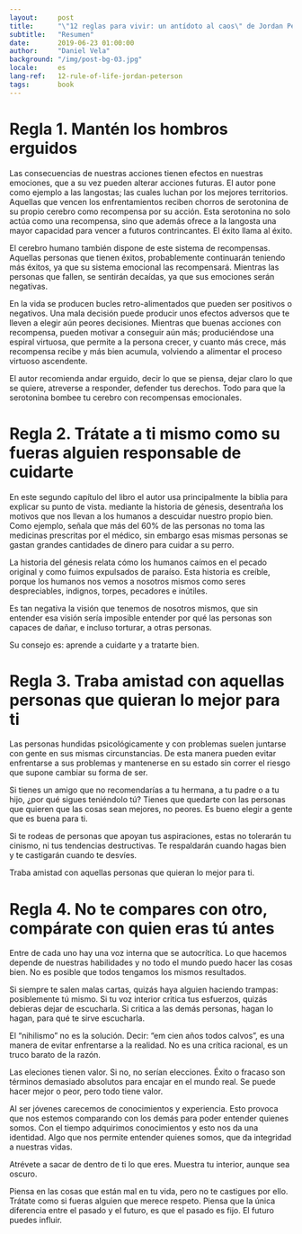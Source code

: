 ```yaml
---
layout:     post
title:      "\"12 reglas para vivir: un antídoto al caos\" de Jordan Peterson"
subtitle:   "Resumen"
date:       2019-06-23 01:00:00
author:     "Daniel Vela"
background: "/img/post-bg-03.jpg"
locale:     es
lang-ref:   12-rule-of-life-jordan-peterson
tags: 		book
---
```


# Regla 1. Mantén los hombros erguidos

Las consecuencias de nuestras acciones tienen efectos en nuestras emociones, que a su vez pueden alterar acciones futuras. El autor pone como ejemplo a las langostas; las cuales luchan por los mejores territorios. Aquellas que vencen los enfrentamientos reciben chorros de serotonina de su propio cerebro como recompensa por su acción. Esta serotonina no solo actúa como una recompensa, sino que además ofrece a la langosta una mayor capacidad para vencer a futuros contrincantes. El éxito llama al éxito.

El cerebro humano también dispone de este sistema de recompensas. Aquellas personas que tienen éxitos, probablemente continuarán teniendo más éxitos, ya que su sistema emocional las recompensará. Mientras las personas que fallen, se sentirán decaídas, ya que sus emociones serán negativas. 

En la vida se producen bucles retro-alimentados que pueden ser positivos o negativos. Una mala decisión puede producir unos efectos adversos que te lleven a elegir aún peores decisiones. Mientras que buenas acciones con recompensa, pueden motivar a conseguir aún más; produciéndose una espiral virtuosa, que permite a la persona crecer, y cuanto más crece, más recompensa recibe y más bien acumula, volviendo a alimentar el proceso virtuoso ascendente.

El autor recomienda andar erguido, decir lo que se piensa, dejar claro lo que se quiere, atreverse a responder, defender tus derechos. Todo para que la serotonina bombee tu cerebro con recompensas emocionales.


# Regla 2. Trátate a ti mismo como su fueras alguien responsable de cuidarte

En este segundo capítulo del libro el autor usa principalmente la biblia para explicar su punto de vista. mediante la historia de génesis, desentraña los motivos que nos llevan a los humanos a descuidar nuestro propio bien. Como ejemplo, señala que más del 60% de las personas no toma las medicinas prescritas por el médico, sin embargo esas mismas personas se gastan grandes cantidades de dinero para cuidar a su perro. 

La historia del génesis relata cómo los humanos caímos en el pecado original y como fuimos expulsados de paraíso. Esta historia es creíble, porque los humanos nos vemos a nosotros mismos como seres despreciables, indignos, torpes, pecadores e inútiles.

Es tan negativa la visión que tenemos de nosotros mismos, que sin entender esa visión sería imposible entender por qué las personas son capaces de dañar, e incluso torturar, a otras personas.

Su consejo es: aprende a cuidarte y a tratarte bien.

# Regla 3. Traba amistad con aquellas personas que quieran lo mejor para ti

Las personas hundidas psicológicamente y con problemas suelen juntarse con gente en sus mismas circunstancias. De esta manera pueden evitar enfrentarse a sus problemas y mantenerse en su estado sin correr el riesgo que supone cambiar su forma de ser. 

Si tienes un amigo que no recomendarías a tu hermana, a tu padre o a tu hijo, ¿por qué sigues teniéndolo tú? Tienes que quedarte con las personas que quieren que las cosas sean mejores, no peores. Es bueno elegir a gente que es buena para ti. 

Si te rodeas de personas que apoyan tus aspiraciones, estas no tolerarán tu cinismo, ni tus tendencias destructivas. Te respaldarán cuando hagas bien y te castigarán cuando te desvíes. 

Traba amistad con aquellas personas que quieran lo mejor para ti.

# Regla 4. No te compares con otro, compárate con quien eras tú antes

Entre de cada uno hay una voz interna que se autocrítica. Lo que hacemos depende de nuestras habilidades y no todo el mundo puedo hacer las cosas bien. No es posible que todos tengamos los mismos resultados. 

Si siempre te salen malas cartas, quizás haya alguien haciendo trampas: posiblemente tú mismo. Si tu voz interior critica tus esfuerzos, quizás debieras dejar de escucharla. Si critica a las demás personas, hagan lo hagan, para qué te sirve escucharla.

El “nihilismo” no es la solución. Decir: “em cien años todos calvos”, es una manera de evitar enfrentarse a la realidad. No es una crítica racional, es un truco barato de la razón.

Las eleciones tienen valor. Si no, no serían elecciones. Éxito o fracaso son términos demasiado absolutos para encajar en el mundo real. Se puede hacer mejor o peor, pero todo tiene valor.

Al ser jóvenes carecemos de conocimientos y experiencia. Esto provoca que nos estemos comparando con los demás para poder entender quienes somos. Con el tiempo adquirimos conocimientos y esto nos da una identidad. Algo que nos permite entender quienes somos, que da integridad a nuestras vidas.

Atrévete a sacar de dentro de ti lo que eres. Muestra tu interior, aunque sea oscuro. 

Piensa en las cosas que están mal en tu vida, pero no te castigues por ello. Trátate como si fueras alguien que merece respeto. Piensa que la única diferencia entre el pasado y el futuro, es que el pasado es fijo. El futuro puedes influir. 
